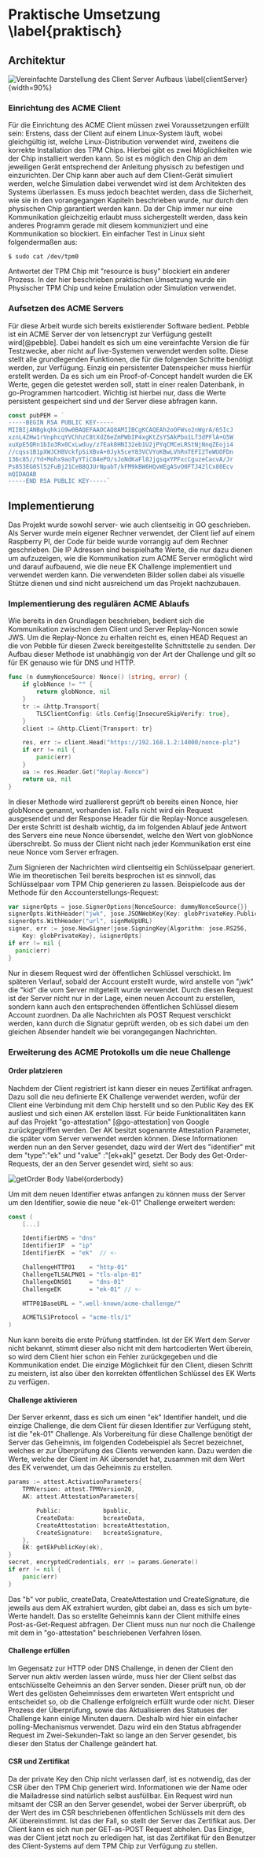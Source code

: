 # Praktische Umsetzung \label{praktisch}

## Architektur
![Vereinfachte Darstellung des Client Server Aufbaus \label{clientServer}](source/figures/ClientServer.png){width=90%}

### Einrichtung des ACME Client
Für die Einrichtung des ACME Client müssen zwei Voraussetzungen erfüllt sein: Erstens, dass der Client auf einem Linux-System läuft, wobei gleichgültig ist, welche Linux-Distribution verwendet wird, zweitens die korrekte Installation des TPM Chips. Hierbei gibt es zwei Möglichkeiten wie der Chip installiert werden kann. So ist es möglich den Chip an dem jeweiligen Gerät entsprechend der Anleitung physisch zu befestigen und einzurichten. Der Chip kann aber auch auf dem Client-Gerät simuliert werden, welche Simulation dabei verwendet wird ist dem Architekten des Systems überlassen. Es muss jedoch beachtet werden, dass die Sicherheit, wie sie in den vorangegangen Kapiteln beschrieben wurde, nur durch den physischen Chip garantiert werden kann. Da der Chip immer nur eine Kommunikation gleichzeitig erlaubt muss sichergestellt werden, dass kein anderes Programm gerade mit diesem kommuniziert und eine Kommunikation so blockiert. Ein einfacher Test in Linux sieht folgendermaßen aus:
```shell
$ sudo cat /dev/tpm0
```
Antwortet der TPM Chip mit "resource is busy" blockiert ein anderer Prozess. In der hier beschrieben praktischen Umsetzung wurde ein Physischer TPM Chip und keine Emulation oder Simulation verwendet.

### Aufsetzen des ACME Servers
Für diese Arbeit wurde sich bereits existierender Software bedient. Pebble ist ein ACME Server der von letsencrypt zur Verfügung gestellt wird[@pebble]. Dabei handelt es sich um eine vereinfachte Version die für Testzwecke, aber nicht auf live-Systemen verwendet werden sollte. Diese stellt alle grundlegenden Funktionen, die für die folgenden Schritte benötigt werden, zur Verfügung. Einzig ein persistenter Datenspeicher muss hierfür erstellt werden. Da es sich um ein Proof-of-Concept handelt wurden die EK Werte, gegen die getestet werden soll, statt in einer realen Datenbank, in go-Programmen hartcodiert. Wichtig ist hierbei nur, dass die Werte persistent gespeichert sind und der Server diese abfragen kann.
```go
const pubPEM = `
-----BEGIN RSA PUBLIC KEY-----
MIIBIjANBgkqhkiG9w0BAQEFAAOCAQ8AMIIBCgKCAQEAh2oOFWso2nWgrA/6SIcJ
xznL4ZHw1rVnphcqYVChhzC8tXdZ6eZmPWbIP4xgKtZsYSAkPbo1Lf3dPFlA+G5W
xuXpE5QRn1bIo3Rx0CxLwduy/z7Eak8HNI32eb1U2jPYqCMCeLRStNjNnqZEoji4
//cqss1B1pXWJCH8VckfpSiXBvA+0Jyk5ceY83VCVYoKBwLVhRnTEFI2TeWUOFDn
136c85//Yd+Mohx9aoTyYTiC84ePO/sJoNdKaFl8JjgsqxYPFxcCguzeCacvA/Jr
Ps853EG0Sl52FuBj21CeB8QJUrNpabT/kFM9kBW6HQvWEgASvO0FTJ42lCx80Ecv
mQIDAQAB
-----END RSA PUBLIC KEY-----`
```

## Implementierung
Das Projekt wurde sowohl server- wie auch clientseitig in GO geschrieben. Als Server wurde mein eigener Rechner verwendet, der Client lief auf einem Raspberry PI, der Code für beide wurde vorrangig auf dem Rechner geschrieben. Die IP Adressen sind beispielhafte Werte, die nur dazu dienen um aufzuzeigen, wie die Kommunikation zum ACME Server ermöglicht wird und darauf aufbauend, wie die neue EK Challenge implementiert und verwendet werden kann. Die verwendeten Bilder sollen dabei als visuelle Stütze dienen und sind nicht ausreichend um das Projekt nachzubauen.

### Implementierung des regulären ACME Ablaufs
Wie bereits in den Grundlagen beschrieben, bedient sich die Kommunikation zwischen dem Client und Server Replay-Noncen sowie JWS. Um die Replay-Nonce zu erhalten reicht es, einen HEAD Request an die von Pebble für diesen Zweck bereitgestellte Schnittstelle zu senden. Der Aufbau dieser Methode ist unabhängig von der Art der Challenge und gilt so für EK genauso wie für DNS und HTTP.
```go
func (n dummyNonceSource) Nonce() (string, error) {
	if globNonce != "" {
		return globNonce, nil
	}
	tr := &http.Transport{
		TLSClientConfig: &tls.Config{InsecureSkipVerify: true},
	}
	client := &http.Client{Transport: tr}

	res, err := client.Head("https://192.168.1.2:14000/nonce-plz")
	if err != nil {
		panic(err)
	}
	ua := res.Header.Get("Replay-Nonce")
	return ua, nil
}
```
In dieser Methode wird zuallererst geprüft ob bereits einen Nonce, hier globNonce genannt, vorhanden ist. Falls nicht wird ein Request ausgesendet und der Response Header für die Replay-Nonce ausgelesen. Der erste Schritt ist deshalb wichtig, da im folgenden Ablauf jede Antwort des Servers eine neue Nonce übersendet, welche den Wert von globNonce überschreibt. So muss der Client nicht nach jeder Kommunikation erst eine neue Nonce vom Server erfragen.

Zum Signieren der Nachrichten wird clientseitig ein Schlüsselpaar generiert. Wie im theoretischen Teil bereits besprochen ist es sinnvoll, das Schlüsselpaar vom TPM Chip generieren zu lassen. Beispielcode aus der Methode für den Accounterstellungs-Request:
```go
var signerOpts = jose.SignerOptions{NonceSource: dummyNonceSource{}}
signerOpts.WithHeader("jwk", jose.JSONWebKey{Key: globPrivateKey.Public()})
signerOpts.WithHeader("url", signMeUpURL)
signer, err := jose.NewSigner(jose.SigningKey{Algorithm: jose.RS256,
	Key: globPrivateKey}, &signerOpts)
if err != nil {
  panic(err)
}
```
Nur in diesem Request wird der öffentlichen Schlüssel verschickt. Im späteren Verlauf, sobald der Account erstellt wurde, wird anstelle von "jwk" die "kid" die vom Server mitgeteilt wurde verwendet. Durch diesen Request ist der Server nicht nur in der Lage, einen neuen Account zu erstellen, sondern kann auch den entsprechenden öffentlichen Schlüssel diesem Account zuordnen. Da alle Nachrichten als POST Request verschickt werden, kann durch die Signatur geprüft werden, ob es sich dabei um den gleichen Absender handelt wie bei vorangegangen Nachrichten.

### Erweiterung des ACME Protokolls um die neue Challenge

#### Order platzieren
Nachdem der Client registriert ist kann dieser ein neues Zertifikat anfragen. Dazu soll die neu definierte EK Challenge verwendet werden, wofür der Client eine Verbindung mit dem Chip herstellt und  so den Public Key des EK ausliest und sich einen AK erstellen lässt. Für beide Funktionalitäten kann auf das Projekt "go-attestation" [@go-attestation] von Google zurückgegriffen werden. Der AK besitzt sogenannte Attestation Parameter, die später vom Server verwendet werden können. Diese Informationen werden nun an den Server gesendet, dazu wird der Wert des "identifier" mit dem "type":"ek" und "value" :"[ek+ak]" gesetzt. Der Body des Get-Order-Requests, der an den Server gesendet wird, sieht so aus:

![getOrder Body \label{orderbody}](source/figures/ACMEGetOrderBody.png)

Um mit dem neuen Identifier etwas anfangen zu können muss der Server um den Identifier, sowie die neue "ek-01" Challenge erweitert werden:

```go
const (
	[...]

	IdentifierDNS = "dns"
	IdentifierIP  = "ip"
	IdentifierEK  = "ek"  // <-

	ChallengeHTTP01    = "http-01"
	ChallengeTLSALPN01 = "tls-alpn-01"
	ChallengeDNS01     = "dns-01"
	ChallengeEK        = "ek-01" // <-

	HTTP01BaseURL = ".well-known/acme-challenge/"

	ACMETLS1Protocol = "acme-tls/1"
)
```

Nun kann bereits die erste Prüfung stattfinden. Ist der EK Wert dem Server nicht bekannt, stimmt dieser also nicht mit dem hartcodierten Wert überein, so wird dem Client hier schon ein Fehler zurückgegeben und die Kommunikation endet. Die einzige Möglichkeit für den Client, diesen Schritt zu meistern, ist also über den korrekten öffentlichen Schlüssel des EK Werts zu verfügen.

#### Challenge aktivieren
Der Server erkennt, dass es sich um einen "ek" Identifier handelt, und die einzige Challenge, die dem Client für diesen Identifier zur Verfügung steht, ist die "ek-01" Challenge. Als Vorbereitung für diese Challenge benötigt der Server das Geheimnis, im folgenden Codebeispiel als Secret bezeichnet, welches er zur Überprüfung des Clients verwenden kann. Dazu werden die Werte, welche der Client im AK übersendet hat, zusammen mit dem Wert des EK verwendet, um das Geheimnis zu erstellen.
```go
params := attest.ActivationParameters{
	TPMVersion: attest.TPMVersion20,
	AK: attest.AttestationParameters{

		Public:            bpublic,
		CreateData:        bcreateData,
		CreateAttestation: bcreateAttestation,
		CreateSignature:   bcreateSignature,
	},
	EK: getEkPublicKey(ek),
}
secret, encryptedCredentials, err := params.Generate()
if err != nil {
	panic(err)
}
```
Das "b" vor public, createData, CreateAttestation und CreateSignature, die jeweils aus dem AK extrahiert wurden, gibt dabei an, dass es sich um byte-Werte handelt. Das so erstellte Geheimnis kann der Client mithilfe eines Post-as-Get-Request abfragen. Der Client muss nun nur noch die Challenge mit dem in "go-attestation" beschriebenen Verfahren lösen.

#### Challenge erfüllen
Im Gegensatz zur HTTP oder DNS Challenge, in denen der Client den Server nun aktiv werden lassen würde, muss hier der Client selbst das entschlüsselte Geheimnis an den Server senden. Dieser prüft nun, ob der Wert des gelösten Geheimnisses dem erwarteten Wert entspricht und entscheidet so, ob die Challenge erfolgreich erfüllt wurde oder nicht. Dieser Prozess der Überprüfung, sowie das Aktualisieren des Statuses der Challenge kann einige Minuten dauern. Deshalb wird hier ein einfacher polling-Mechanismus verwendet. Dazu wird ein den Status abfragender Request im Zwei-Sekunden-Takt so lange an den Server gesendet, bis dieser den Status der Challenge geändert hat.
<!-- TODO: Bild einfügen -->

#### CSR und Zertifikat
Da der private Key den Chip nicht verlassen darf, ist es notwendig, das der CSR über den TPM Chip generiert wird. Informationen wie der Name oder die Mailadresse sind natürlich selbst ausfüllbar. Ein Request wird nun mitsamt der CSR an den Server gesendet, wobei der Server überprüft, ob der Wert des im CSR beschriebenen öffentlichen Schlüssels mit dem des AK übereinstimmt. Ist das der Fall, so stellt der Server das Zertifikat aus. Der Client kann es sich nun per GET-as-POST Request abholen.
Das Einzige, was der Client jetzt noch zu erledigen hat, ist das Zertifikat für den Benutzer des Client-Systems auf dem TPM Chip zur Verfügung zu stellen.
<!-- TODO: Auch hier Bild einfügen -->
